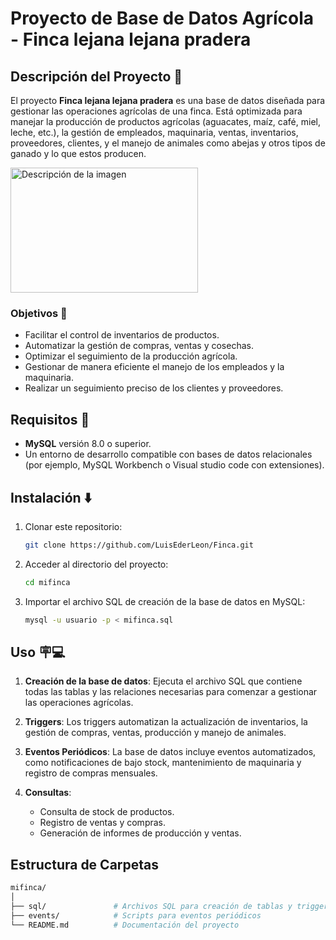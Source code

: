 # Proyecto de Base de Datos Agrícola - Finca lejana lejana pradera

## Descripción del Proyecto 🎃

El proyecto **Finca lejana lejana pradera** es una base de datos diseñada para gestionar las operaciones agrícolas de una finca. Está optimizada para manejar la producción de productos agrícolas (aguacates, maíz, café, miel, leche, etc.), la gestión de empleados, maquinaria, ventas, inventarios, proveedores, clientes, y el manejo de animales como abejas y otros tipos de ganado y lo que estos producen.

<img src="https://cdn.akamai.steamstatic.com/steam/apps/1657630/ss_5742b171daecef4062d51afe12abde32e886780b.1920x1080.jpg?t=1663866007" alt="Descripción de la imagen" width="300" height="200">

### Objetivos 🚀
- Facilitar el control de inventarios de productos.
- Automatizar la gestión de compras, ventas y cosechas.
- Optimizar el seguimiento de la producción agrícola.
- Gestionar de manera eficiente el manejo de los empleados y la maquinaria.
- Realizar un seguimiento preciso de los clientes y proveedores.


## Requisitos 📜

- **MySQL** versión 8.0 o superior.
- Un entorno de desarrollo compatible con bases de datos relacionales (por ejemplo, MySQL Workbench o Visual studio code con extensiones).

## Instalación ⬇️

1. Clonar este repositorio:
    ```bash
    git clone https://github.com/LuisEderLeon/Finca.git
    ```
2. Acceder al directorio del proyecto:
    ```bash
    cd mifinca
    ```
3. Importar el archivo SQL de creación de la base de datos en MySQL:
    ```bash
    mysql -u usuario -p < mifinca.sql
    ```

## Uso 🪧💻

1. **Creación de la base de datos**:
   Ejecuta el archivo SQL que contiene todas las tablas y las relaciones necesarias para comenzar a gestionar las operaciones agrícolas.
   
2. **Triggers**: 
   Los triggers automatizan la actualización de inventarios, la gestión de compras, ventas, producción y manejo de animales.
   
3. **Eventos Periódicos**: 
   La base de datos incluye eventos automatizados, como notificaciones de bajo stock, mantenimiento de maquinaria y registro de compras mensuales.

4. **Consultas**:
   - Consulta de stock de productos.
   - Registro de ventas y compras.
   - Generación de informes de producción y ventas.

## Estructura de Carpetas

```bash
mifinca/
│
├── sql/               # Archivos SQL para creación de tablas y triggers
├── events/            # Scripts para eventos periódicos
└── README.md          # Documentación del proyecto
